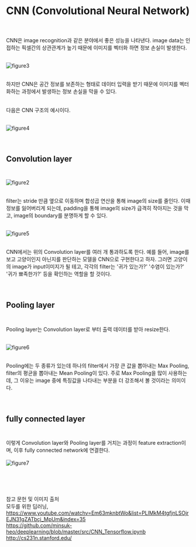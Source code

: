 # CNN (Convolutional Neural Network) <br><br>

CNN은 image recognition과 같은 분야에서 좋은 성능을 나타낸다. image data는 인접하는 픽셀간의 상관관계가 높기 때문에 이미지를 벡터화 하면 정보 손실이 발생한다. <br><br>

![figure3](https://user-images.githubusercontent.com/57740560/93093000-23603600-f6db-11ea-9025-c3bf8e7d763b.png) <br><br>

하지만 CNN은 공간 정보를 보존하는 형태로 데이터 입력을 받기 때문에 이미지를 벡터화하는 과정에서 발생하는 정보 손실을 막을 수 있다. <br><br>

다음은 CNN 구조의 예시이다.<br><br>

![figure4](https://user-images.githubusercontent.com/57740560/93093006-25c29000-f6db-11ea-8d57-c9146a8a6495.png) <br><br><br>


## Convolution layer <br><br>

![figure2](https://user-images.githubusercontent.com/57740560/93090286-82bc4700-f6d7-11ea-8e37-9e3a95117cc4.png) <br><br>

filter는 stride 만큼 옆으로 이동하며 합성곱 연산을 통해 image의 size를 줄인다. 이때 정보를 잃어버리게 되는데, padding을 통해 image의 size가 급격히 작아지는 것을 막고, image의 boundary를 분명하게 할 수 있다. <br><br>

![figure5](https://user-images.githubusercontent.com/57740560/93094721-3f64d700-f6dd-11ea-8e7e-d3e49233d61f.png) <br><br>

CNN에서는 위의 Convolution layer를 여러 개 통과하도록 한다. 예를 들어, image를 보고 고양이인지 아닌지를 판단하는 모델을 CNN으로 구현한다고 하자. 그러면 고양이의 image가 input이미지가 될 테고, 각각의 filter는 '귀가 있는가?' '수염이 있는가?' '귀가 뾰족한가?' 등을 확인하는 역할을 할 것이다. <br><br><br>

## Pooling layer <br><br>

Pooling layer는 Convolution layer로 부터 출력 데이터를 받아 resize한다. <br><br>

![figure6](https://user-images.githubusercontent.com/57740560/93095423-0a0cb900-f6de-11ea-801f-f9704b611cae.png) <br><br>

Pooling에는 두 종류가 있는데 하나의 filter에서 가장 큰 값을 뽑아내는 Max Pooling, filter의 평균을 뽑아내는 Mean Pooling이 있다. 주로 Max Pooling을 많이 사용하는데, 그 이유는 image 중에 특징값을 나타내는 부분을 더 강조해서 볼 것이라는 의미이다. <br><br><br>

## fully connected layer <br><br>

이렇게 Convolution layer와 Pooling layer를 거치는 과정이 feature extraction이며, 이후 fully connected network에 연결한다. <br><br>
![figure7](https://user-images.githubusercontent.com/57740560/93097819-04fd3900-f6e1-11ea-88f5-455c2bafcfd9.png) <br><br>

<br><br>

참고 문헌 및 이미지 출처 <br>
모두를 위한 딥러닝, https://www.youtube.com/watchv=Em63mknbtWo&list=PLlMkM4tgfjnLSOjrEJN31gZATbcj_MpUm&index=35 <br>
https://github.com/minsuk-heo/deeplearning/blob/master/src/CNN_Tensorflow.ipynb <br>
http://cs231n.stanford.edu/ <br>
